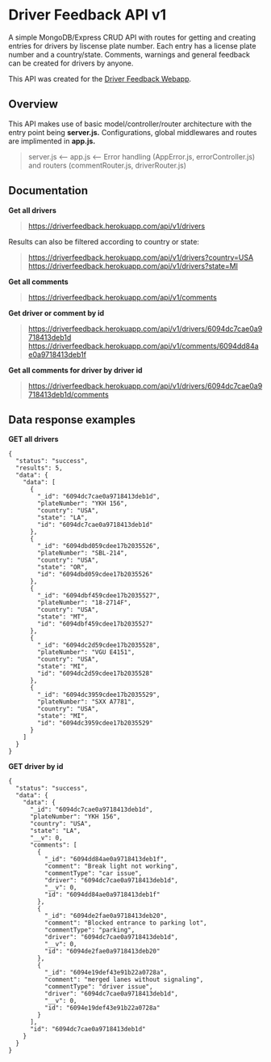 # Driver Feedback API v1

A simple MongoDB/Express CRUD API with routes for getting and creating entries for drivers by liscense plate number.
Each entry has a license plate number and a country/state. Comments, warnings and general feedback can be created for drivers by anyone.

This API was created for the [Driver Feedback Webapp](https://github.com/LoneHippie/driverfeedback_app).

## Overview

This API makes use of basic model/controller/router architecture with the entry point being **server.js.** Configurations, global middlewares and routes are implimented in **app.js.**

> server.js <-- app.js <-- Error handling (AppError.js, errorController.js) and routers (commentRouter.js, driverRouter.js)

## Documentation

__Get all drivers__

> https://driverfeedback.herokuapp.com/api/v1/drivers

Results can also be filtered according to country or state:

> https://driverfeedback.herokuapp.com/api/v1/drivers?country=USA
> https://driverfeedback.herokuapp.com/api/v1/drivers?state=MI

__Get all comments__

> https://driverfeedback.herokuapp.com/api/v1/comments

__Get driver or comment by id__

> https://driverfeedback.herokuapp.com/api/v1/drivers/6094dc7cae0a9718413deb1d
> https://driverfeedback.herokuapp.com/api/v1/comments/6094dd84ae0a9718413deb1f

__Get all comments for driver by driver id__

> https://driverfeedback.herokuapp.com/api/v1/drivers/6094dc7cae0a9718413deb1d/comments

## Data response examples

__GET all drivers__

```
{
  "status": "success",
  "results": 5,
  "data": {
    "data": [
      {
        "_id": "6094dc7cae0a9718413deb1d",
        "plateNumber": "YKH 156",
        "country": "USA",
        "state": "LA",
        "id": "6094dc7cae0a9718413deb1d"
      },
      {
        "_id": "6094dbd059cdee17b2035526",
        "plateNumber": "SBL-214",
        "country": "USA",
        "state": "OR",
        "id": "6094dbd059cdee17b2035526"
      },
      {
        "_id": "6094dbf459cdee17b2035527",
        "plateNumber": "18-2714F",
        "country": "USA",
        "state": "MT",
        "id": "6094dbf459cdee17b2035527"
      },
      {
        "_id": "6094dc2d59cdee17b2035528",
        "plateNumber": "VGU E4151",
        "country": "USA",
        "state": "MI",
        "id": "6094dc2d59cdee17b2035528"
      },
      {
        "_id": "6094dc3959cdee17b2035529",
        "plateNumber": "SXX A7781",
        "country": "USA",
        "state": "MI",
        "id": "6094dc3959cdee17b2035529"
      }
    ]
  }
}
```

__GET driver by id__

```
{
  "status": "success",
  "data": {
    "data": {
      "_id": "6094dc7cae0a9718413deb1d",
      "plateNumber": "YKH 156",
      "country": "USA",
      "state": "LA",
      "__v": 0,
      "comments": [
        {
          "_id": "6094dd84ae0a9718413deb1f",
          "comment": "Break light not working",
          "commentType": "car issue",
          "driver": "6094dc7cae0a9718413deb1d",
          "__v": 0,
          "id": "6094dd84ae0a9718413deb1f"
        },
        {
          "_id": "6094de2fae0a9718413deb20",
          "comment": "Blocked entrance to parking lot",
          "commentType": "parking",
          "driver": "6094dc7cae0a9718413deb1d",
          "__v": 0,
          "id": "6094de2fae0a9718413deb20"
        },
        {
          "_id": "6094e19def43e91b22a0728a",
          "comment": "merged lanes without signaling",
          "commentType": "driver issue",
          "driver": "6094dc7cae0a9718413deb1d",
          "__v": 0,
          "id": "6094e19def43e91b22a0728a"
        }
      ],
      "id": "6094dc7cae0a9718413deb1d"
    }
  }
}
```